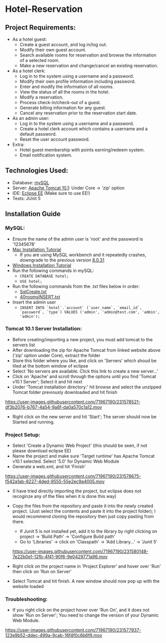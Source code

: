 # Hotel-Reservation
## Project Requirements:
- As a hotel guest:
  - Create a guest account, and log in/log out.
  - Modify their own guest account.
  - Search available rooms for reservation and browse the information of a selected room.
  - Make a new reservation and change/cancel an existing reservation.
- As a hotel clerk:
  - Log in to the system using a username and a password.
  - Modify their own profile information including password.
  - Enter and modify the information of all rooms.
  - View the status of all the rooms in the hotel.
  - Modify a reservation.
  - Process check-in/check-out of a guest.
  - Generate billing information for any guest.
  - Cancel any reservation prior to the reservation start date.
- As an admin user:
  - Log in to the system using a username and a password.
  - Create a hotel clerk account which contains a username and a default password.
  - Reset the user account password.
- Extra:
  - Hotel guest membership with points earning/redeem system.
  - Email notification system.

## Technologies Used:
- Database: [mySQL](https://dev.mysql.com/downloads/mysql/)
- Server: [Apache Tomcat 10.1](https://tomcat.apache.org/download-10.cgi): Under Core -> 'zip' option
- IDE: [Eclipse EE](https://www.eclipse.org/downloads/packages/release/2023-03/r/eclipse-ide-enterprise-java-and-web-developers) (Make sure to use EE!)
- Tests: JUnit 5

## Installation Guide
### MySQL:
- Ensure the name of the admin user is 'root' and the password is '12345678'
- [Mac Installation Tutorial](https://www.youtube.com/watch?v=nj3nBCwZaqI&t=237s)
  - If you are using MySQL workbench and it repeatedly crashes, downgrade to the previous version [8.0.31](https://downloads.mysql.com/archives/workbench/)
- [Windows Installation Tutorial](https://www.youtube.com/watch?v=u96rVINbAUI&t=97s)
- Run the following commands in mySQL: 
  - `CREATE DATABASE hotel;`
  - `USE hotel;`
- Run the following commands from the .txt files below in order:
  - [SqlCreate.txt](https://github.com/thormander/Hotel-Reservation/files/11256004/SqlCreate.txt)
  - [40roomsINSERT.txt](https://github.com/thormander/Hotel-Reservation/files/11224624/40roomsINSERT.txt)
- Insert the admin user
  - ```INSERT INTO `hotel`.`account` (`user_name`, `email_id`, `password`, `type`) VALUES ('admin', 'admin@test.com', 'admin', 'admin');``` 
### Tomcat 10.1 Server Installation:
- Before creating/importing a new project, you must add tomcat to the servers list
- After downloading the zip for Apache Tomcat from linked website above ('zip' option under Core), extract the folder
- Store this folder where you like, and click on 'Servers' which shoud be tiled at the bottom window of eclipse
- Select 'No servers are available. Click this link to create a new server...'
- Click on 'Apache' and scroll through the options until you find 'Tomcat v10.1 Server'; Select it and hit next
- Under 'Tomcat installation directory:' hit browse and select the unzipped Tomcat folder previously downloaded and hit finish

https://user-images.githubusercontent.com/71967190/231578521-df3b2076-b767-4a54-9a8f-da0a570c1a12.mov


- Right click on the new server and hit 'Start'; The server should now be Started and running.
### Project Setup:
- Select 'Create a Dynamic Web Project' (this should be seen, if not please download eclipse EE)
- Name the project and make sure 'Target runtime' has Apache Tomcat v10.1 selected. Select '5.0' for Dynamic Web Module
- Generate a web.xml, and hit 'Finish'

https://user-images.githubusercontent.com/71967190/231578675-f542a1ab-8227-4ded-9555-55e2ec9a4005.mov


- (I have tried directly importing the project, but eclipse does not recoginze any of the files when it is done this way)
- Copy the files from the repository and paste it into the newly created project. (Just select the contents and paste it into the project folder); I would recommend cloning the repository then just copy pasting from there.
  - If Junit 5 is not installed yet, add it to the library by right clicking on project -> 'Build Path' -> 'Configure Build path'
  - Go to 'Libraries' -> click on 'Classpath' -> 'Add Library...' -> 'Junit 5'
  
  https://user-images.githubusercontent.com/71967190/231580148-7e22b0e1-12fb-4f41-90f6-9e0429771a96.mov


- Right click on the project name in 'Project Explorer' and hover over 'Run' then click on 'Run on Server'
- Select Tomcat and hit finish. A new window should now pop up with the website loaded
### Troubleshooting:
- If you right click on the project hover over 'Run On', and it does not show 'Run on Server'; You need to change the version of your Dynamic Web Module.

https://user-images.githubusercontent.com/71967190/231577937-123e9b52-ddec-499a-9cab-16f4f0c6b6f9.mov


